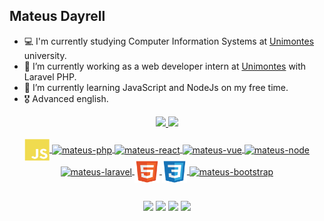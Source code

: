 ## Mateus Dayrell
- 💻 I'm currently studying Computer Information Systems at <a target="_blank" href="https://unimontes.br/">Unimontes</a> university.
- 🏬 I’m currently working as a web developer intern at <a target="_blank" href="https://unimontes.br/">Unimontes</a> with Laravel PHP.
- 📓 I’m currently learning JavaScript and NodeJs on my free time.
- 🎖️ Advanced english.
<div align="center">
  <a href="https://github.com/mateusdayrell">
  <img height="180em" src="https://github-readme-stats.vercel.app/api?username=mateusdayrell&show_icons=true&theme=dark&include_all_commits=true&count_private=true"/>
  <img height="180em" src="https://github-readme-stats.vercel.app/api/top-langs/?username=mateusdayrell&layout=compact&langs_count=7&theme=dark"/>
</div>
<div style="display: inline_block" align="center"><br>
  <img align="center" alt="mateus-js" height="35" width="40" src="https://raw.githubusercontent.com/devicons/devicon/master/icons/javascript/javascript-plain.svg">
  <img align="center" alt="mateus-php" height="60" width="50" src="https://cdn.jsdelivr.net/gh/devicons/devicon/icons/php/php-plain.svg">
  <img align="center" alt="mateus-react" height="40" width="40" src="https://cdn.jsdelivr.net/gh/devicons/devicon/icons/react/react-original-wordmark.svg">
  <img align="center" alt="mateus-vue" height="40" width="40" src="https://cdn.jsdelivr.net/gh/devicons/devicon/icons/vuejs/vuejs-original-wordmark.svg">
  <img align="center" alt="mateus-node" height="40" width="40" src="https://cdn.jsdelivr.net/gh/devicons/devicon/icons/nodejs/nodejs-original.svg">
  <img align="center" alt="mateus-laravel" height="45" width="40" src="https://cdn.jsdelivr.net/gh/devicons/devicon/icons/laravel/laravel-plain-wordmark.svg">
  <img align="center" alt="mateus-html" height="35" width="40" src="https://raw.githubusercontent.com/devicons/devicon/master/icons/html5/html5-original.svg">
  <img align="center" alt="mateus-css" height="35" width="40" src="https://raw.githubusercontent.com/devicons/devicon/master/icons/css3/css3-original.svg">
  <img align="center" alt="mateus-bootstrap" height="40" width="40" src="https://cdn.jsdelivr.net/gh/devicons/devicon/icons/bootstrap/bootstrap-original-wordmark.svg">
</div>
  
  ##
 
<div align="center"> 
  <a href="https://www.linkedin.com/in/mateus-dayrell-8069ba232/" target="_blank"><img src="https://img.shields.io/badge/-LinkedIn-%230077B5?style=for-the-badge&logo=linkedin&logoColor=white" target="_blank"></a>
  <a href="https://gitlab.com/mateusdayrell" target="_blank"><img src="https://img.shields.io/badge/GitLab-330F63?style=for-the-badge&logo=gitlab&logoColor=white" target="_blank"></a>
  <a href="https://instagram.com/mateusdayrell" target="_blank"><img src="https://img.shields.io/badge/-Instagram-%23E4405F?style=for-the-badge&logo=instagram&logoColor=white" target="_blank"></a> 
  <a href = "mailto:mateusdayrell7@gmail.com"><img src="https://img.shields.io/badge/-Gmail-%23333?style=for-the-badge&logo=gmail&logoColor=white" target="_blank"></a> 
 
<!--   ![snake gif](https://github.com/mateusdayrell/mateusdayrell/blob/output/github-contribution-grid-snake.svg) -->
 
</div>
